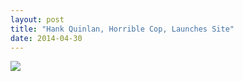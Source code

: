 ```yaml
---
layout: post
title: "Hank Quinlan, Horrible Cop, Launches Site"
date: 2014-04-30
---
```


<a target="_blank"  href="https://www.amazon.in/gp/product/B07DJHY82F/ref=as_li_tl?ie=UTF8&camp=3638&creative=24630&creativeASIN=B07DJHY82F&linkCode=as2&tag=digitalnomadg-21&linkId=1eef68ec3ccfc5bfe37f8c04c3b1b888"><img border="0" src="//ws-in.amazon-adsystem.com/widgets/q?_encoding=UTF8&MarketPlace=IN&ASIN=B07DJHY82F&ServiceVersion=20070822&ID=AsinImage&WS=1&Format=_SL250_&tag=digitalnomadg-21" ></a><img src="//ir-in.amazon-adsystem.com/e/ir?t=digitalnomadg-21&l=am2&o=31&a=B07DJHY82F" width="1" height="1" border="0" alt="" style="border:none !important; margin:0px !important;" />
